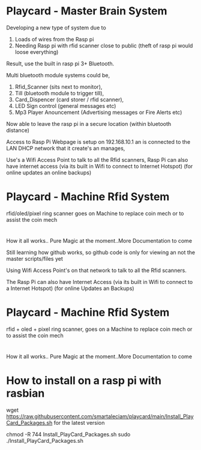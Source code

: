 # Playcard - Master Brain System

Developing a new type of system due to
1. Loads of wires from the Rasp pi
2. Needing Rasp pi with rfid scanner close to public (theft of rasp pi would loose everything)

Result, use the built in rasp pi 3+ Bluetooth.

Multi bluetooth module systems could be,
1. Rfid_Scanner (sits next to monitor),
2. Till (bluetooth module to trigger till),
3. Card_Dispencer (card storer / rfid scanner),
4. LED Sign control (general messages etc)
5. Mp3 Player Anouncement (Advertising messages or Fire Alerts etc)


Now able to leave the rasp pi in a secure location (within bluetooth distance)

Access to Rasp Pi Webpage is setup on 192.168.10.1 an is connected to the LAN DHCP network that it create's an manages,

Use's a Wifi Access Point to talk to all the Rfid scanners,
Rasp Pi can also have internet access (via its built in Wifi to connect to Internet Hotspot) (for online updates an online backups)

# Playcard - Machine Rfid System
rfid/oled/pixel ring scanner goes on Machine to replace coin mech or to assist the coin mech

#
How it all works.. Pure Magic at the moment..More Documentation to come

Still learning how github works, so github code is only for viewing an not the master scripts/files yet

Using Wifi Access Point's on that network to talk to all the Rfid scanners.

The Rasp Pi can also have Internet Access (via its built in Wifi to connect to a Internet Hotspot) (for online Updates an Backups)

# Playcard - Machine Rfid System
rfid + oled + pixel ring scanner, goes on a Machine to replace coin mech or to assist the coin mech

#
How it all works.. Pure Magic at the moment..More Documentation to come
#

# How to install on a rasp pi with rasbian
wget https://raw.githubusercontent.com/smartaleciam/playcard/main/Install_PlayCard_Packages.sh  for the latest version

chmod -R 744 Install_PlayCard_Packages.sh
sudo ./Install_PlayCard_Packages.sh
